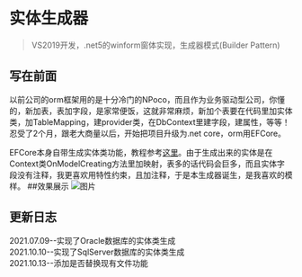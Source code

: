 # 实体生成器
> VS2019开发，.net5的winform窗体实现，生成器模式(Builder Pattern)
## 写在前面
以前公司的orm框架用的是十分冷门的NPoco，而且作为业务驱动型公司，你懂的，新加表，表加字段，是家常便饭，这就非常麻烦，新加个表要在代码里加实体类，加TableMapping，建provider类，在DbContext里建字段，建属性，等等！忍受了2个月，跟老大商量以后，开始把项目升级为.net core，orm用EFCore。  
  
EFCore本身自带生成实体类功能，教程参考[这里](https://www.cnblogs.com/gaoxiong666/p/15018956.html)。由于生成出来的实体是在Context类OnModelCreating方法里加映射，表多的话代码会巨多，而且实体字段没有注释，我更喜欢用特性约束，且加注释，于是本生成器诞生，是我喜欢的模样。
##效果展示
![图片](https://github.com/GaoXiong666/CreateEntity/tree/main/Image/123.png)
## 更新日志
2021.07.09--实现了Oracle数据库的实体类生成  
2021.10.10--实现了SqlServer数据库的实体类生成  
2021.10.13--添加是否替换现有文件功能  
